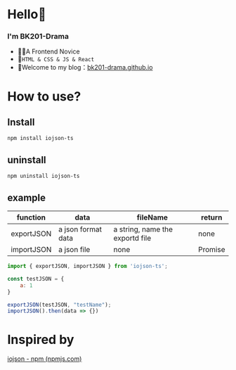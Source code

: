 # Hello👋

### I'm BK201-Drama
- 👨‍💻A Frontend Novice
- 🌱`HTML & CSS & JS & React`
- 🔭Welcome to my blog：[bk201-drama.github.io](https://bk201-drama.github.io/)



# How to use?

## Install

```npm
npm install iojson-ts
```

## uninstall

```npm
npm uninstall iojson-ts
```



## example

| function   | data               | fileName                        | return       |
| ---------- | ------------------ | ------------------------------- | ------------ |
| exportJSON | a json format data | a string, name the exportd file | none         |
| importJSON | a json file        | none                            | Promise<any> |

```js
import { exportJSON, importJSON } from 'iojson-ts';

const testJSON = {
    a: 1
}

exportJSON(testJSON, "testName");
importJSON().then(data => {})
```





# Inspired by

[iojson - npm (npmjs.com)](https://www.npmjs.com/package/iojson)
